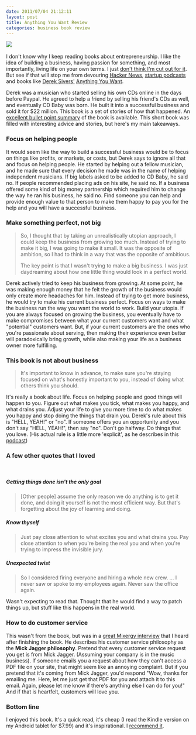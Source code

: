 ```yaml
---
date: 2011/07/04 21:12:11
layout: post
title: Anything You Want Review
categories: business book review
---
```


<a href="http://t.co/rdADtHa"><img class="inset right" src="http://ws.assoc-amazon.com/widgets/q?_encoding=UTF8&Format=_SL160_&ASIN=1936719118&MarketPlace=US&ID=AsinImage&WS=1&tag=vinodkurupshomep&ServiceVersion=20070822" ></a>
<img src="http://www.assoc-amazon.com/e/ir?t=&l=as2&o=1&a=1936719118&camp=217145&creative=399373" width="1" height="1" border="0" alt="" style="border:none !important; margin:0px !important;" />

I don't know why I keep reading books about entrepreneurship. I like
the idea of building a business, having passion for something, and
most importantly, living life on your own terms. I just [don't think
I'm cut out for it](/blog/2010/11/07/growing-a-business). But see if
that will stop me from devouring [Hacker
News](http://news.ycombinator.com), [startup
podcasts](http://mixergy.com) and books like [Derek Sivers'](http://sivers.org) [Anything
You
Want](http://t.co/rdADtHa).

Derek was a musician who started selling his own CDs online in the
days before Paypal. He agreed to help a friend by selling his friend's
CDs as well, and eventually CD Baby was born. He built it into a
successful business and sold it for $22 million. This book is a set of
stories of how that happened. An [excellent bullet point
summary](http://onstartups.com/tabid/3339/bid/57644/Anything-You-Want-21-Inspiring-Ideas-From-Derek-Sivers.aspx)
of the book is available. This short book was filled with interesting
advice and stories, but here's my main takeaways.

### Focus on helping people

It would seem like the way to build a successful business would be to
focus on things like profits, or markets, or costs, but Derek says to
ignore all that and focus on helping people. He started by helping out
a fellow musician, and he made sure that every decision he made was in
the name of helping independent musicians. If big labels asked to be
added to CD Baby, he said no. If people recommended placing ads on his
site, he said no. If a business offered some kind of big money
partnership which required him to change the way he ran his business,
he said no. Find someone you can help and provide enough value to that
person to make them happy to pay you for the help and you will have a
successful business.

### Make something perfect, not big

> So, I thought that by taking an unrealistically utopian approach, I could keep the business from growing too much. Instead of trying to make it big, I was going to make it small. It was the opposite of ambition, so I had to think in a way that was the opposite of ambitious.
>
> The key point is that I wasn't trying to make a big business. I was just daydreaming about how one little thing would look in a perfect world.

Derek actively tried to keep his business from growing. At some point,
he was making enough money that he felt the growth of the business
would only create more headaches for him. Instead of trying to get
more business, he would try to make his current business
perfect. Focus on ways to make the business run the way you want the
world to work. Build your utopia. If you are always focused on growing
the business, you eventually have to make compromises between what
your current customers want and what "potential" customers want. But,
if your current customers are the ones who you're passionate about
serving, then making their experience even better will paradoxically
bring growth, while also making your life as a business owner more
fulfilling.

### This book is not about business

>It's important to know in advance, to make sure you're staying focused on what's honestly important to you, instead of doing what others think you should.

It's really a book about life. Focus on helping people and good things
will happen to you. Figure out what makes you tick, what makes you
happy, and what drains you. Adjust your life to give you more time to
do what makes you happy and stop doing the things that drain
you. Derek's rule about this is "HELL, YEAH!" or "no". If someone
offers you an opportunity and you don't say "HELL, YEAH!", then say
"no". Don't go halfway. Do things that you love. (His actual rule is a
little more 'explicit', as he describes in this
[podcast](http://mixergy.com/derek-sivers-blog-interview/))

### A few other quotes that I loved

<br>

##### Getting things done isn't the only goal

> \[Other people\] assume the only reason we do anything is to get it done, and doing it yourself is not the most efficient way. But that's forgetting about the joy of learning and doing.

##### Know thyself

> Just pay close attention to what excites you and what drains you. Pay close attention to when you're being the real you and when you're trying to impress the invisible jury.

##### Unexpected twist

> So I considered firing everyone and hiring a whole new crew. ... I never saw or spoke to my employees again. Never saw the office again.

Wasn't expecting to read that. Thought that he would find a way to
patch things up, but stuff like this happens in the real world.

### How to do customer service

This wasn't from the book, but was in a [great Mixergy
interview](http://mixergy.com/derek-sivers-blog-interview/) that I
heard after finishing the book. He describes his customer service
philosophy as the **Mick Jagger philosophy**. Pretend that every customer
service request you get is from Mick Jagger. (Assuming your company is
in the music business). If someone emails you a request about how they
can't access a PDF file on your site, that might seem like an annoying
complaint. But if you pretend that it's coming from Mick Jagger, you'd
respond "Wow, thanks for emailing me. Here, let me just get that PDF
for you and attach it to this email. Again, please let me know if
there's anything else I can do for you!" And if that is heartfelt,
customers will love you.

### Bottom line

I enjoyed this book. It's a quick read, it's cheap (I read the Kindle
version on my Android tablet for $7.99) and it's inspirational. I
<a href="http://t.co/rdADtHa">recommend it</a>.
